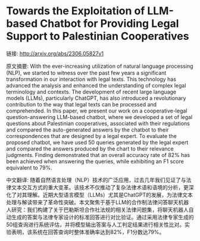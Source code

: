 # Towards the Exploitation of LLM-based Chatbot for Providing Legal Support to Palestinian Cooperatives

链接: http://arxiv.org/abs/2306.05827v1

原文摘要:
With the ever-increasing utilization of natural language processing (NLP), we
started to witness over the past few years a significant transformation in our
interaction with legal texts. This technology has advanced the analysis and
enhanced the understanding of complex legal terminology and contexts. The
development of recent large language models (LLMs), particularly ChatGPT, has
also introduced a revolutionary contribution to the way that legal texts can be
processed and comprehended. In this paper, we present our work on a
cooperative-legal question-answering LLM-based chatbot, where we developed a
set of legal questions about Palestinian cooperatives, associated with their
regulations and compared the auto-generated answers by the chatbot to their
correspondences that are designed by a legal expert. To evaluate the proposed
chatbot, we have used 50 queries generated by the legal expert and compared the
answers produced by the chart to their relevance judgments. Finding
demonstrated that an overall accuracy rate of 82% has been achieved when
answering the queries, while exhibiting an F1 score equivalent to 79%.

中文翻译:
随着自然语言处理（NLP）技术的广泛应用，过去几年我们见证了与法律文本交互方式的重大变革。该技术不仅推动了复杂法律术语和语境的分析，更深化了对其理解。近期大型语言模型（LLMs）尤其是ChatGPT的发展，为法律文本处理与解读带来了革命性突破。本文聚焦于基于LLM的合作制法律问答聊天机器人研究：我们构建了关于巴勒斯坦合作社法规的相关法律问题集，将聊天机器人自动生成的答案与法律专家设计的标准回答进行对比验证。通过采用法律专家生成的50组查询进行系统评估，并将模型输出答案与人工判定结果进行相关性比对。实验表明，该系统在回答查询时整体准确率达到82%，F1分数达79%。
